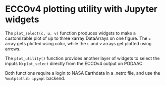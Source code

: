 # ECCOv4 plotting utility with Jupyter widgets

The `plot_select(c, u, v)` function produces widgets to make a customizable
plot of up to three xarray DataArrays on one figure. The `c` array gets plotted
using color, while the `u` and `v` arrays get plotted using arrows.

The `plot_utility()` function provides another layer of widgets to select the
inputs to `plot_select` directly from the ECCOv4 output on PODAAC.

Both functions require a login to NASA Earthdata in a .netrc file, and use the
`%matplotlib ipympl` backend.